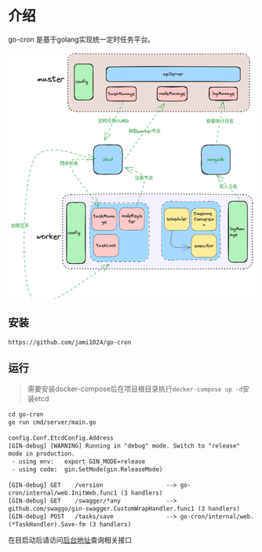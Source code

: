 # 介绍

go-cron 是基于golang实现统一定时任务平台。

![流程图](./img/流程图.png)



## 安装
```shell
https://github.com/jami1024/go-cron
```
## 运行
> 需要安装docker-compose后在项目根目录执行`docker-compose up -d`安装etcd
```shell
cd go-cron
go run cmd/server/main.go 

config.Conf.EtcdConfig.Address
[GIN-debug] [WARNING] Running in "debug" mode. Switch to "release" mode in production.
 - using env:   export GIN_MODE=release
 - using code:  gin.SetMode(gin.ReleaseMode)

[GIN-debug] GET    /version                  --> go-cron/internal/web.InitWeb.func1 (3 handlers)
[GIN-debug] GET    /swagger/*any             --> github.com/swaggo/gin-swagger.CustomWrapHandler.func1 (3 handlers)
[GIN-debug] POST   /tasks/save               --> go-cron/internal/web.(*TaskHandler).Save-fm (3 handlers)

```
在目启动后请访问[后台地址](http://127.0.0.1:8181/swagger/index.html)查询相关接口


